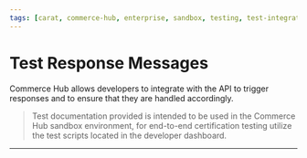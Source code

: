 ```yaml
---
tags: [carat, commerce-hub, enterprise, sandbox, testing, test-integration, test-cards, test-declines, test-errors, test-fraud]
---
```


# Test Response Messages

Commerce Hub allows developers to integrate with the API to trigger responses and to ensure that they are handled accordingly. 

<!-- theme: warning -->
> Test documentation provided is intended to be used in the Commerce Hub sandbox environment, for end-to-end certification testing utilize the test scripts located in the developer dashboard.

<!-- type: row -->

<!-- type: card
title: Test Cards
description: Commerce Hub supports test cards in the sandbox environment. No funds will be charged, refunded or processed while utilizing a test account.
link: ?path=docs/Resources/Guides/Testing/Test-Cards.md
-->

<!-- type: card
title: Error Response
description: A transaction error can be triggered by entering the desired error code in the request payload.
link: ?path=docs/Resources/Guides/Testing/Test-Errors.md
-->

<!-- type: card
title: Decline Response
description: A transaction decline can be triggered by entering a specific amount for the transaction.
link: ?path=docs/Resources/Guides/Testing/Test-Declines.md
-->

<!-- type: row-end -->

<!-- type: row -->

<!-- type: card
title: Address and Security Code
description: Address and security code verification responses can be triggered by submitting a specific address or security code in the request payload.
link: ?path=docs/Resources/Guides/Testing/Test-Address-Security.md
-->

<!-- type: card
title: Fraud Settings
description: A fraud setting can be triggered by defining the error in the request or submitting specific information to simulate a fraud response.
link: ?path=docs/Resources/Guides/Testing/Test-Fraud.md
-->

<!-- type: row-end -->

---
